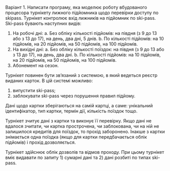 Варіант 1. Написати програму, яка моделює роботу вбудованого
процесора турнікету лижного підйомника щодо перевірки доступу по skipass.
Турнікет контролює вхід лижників на підйомник по ski-pass. Ski-pass
бувають наступних видів:
1. На робочі дні:
a. Без обліку кількості підйомів: на півдня (з 9 до 13 або з
13 до 17), на день, два дні, 5 днів.
b. По кількості підйомів: на 10 підйомів, на 20 підйомів, на
50 підйомів, на 100 підйомів.
2. На вихідні дні:
a. Без обліку кількості поїздок: на півдня (з 9 до 13 або з 13
до 17), на день, два дні.
b. По кількості підйомів: на 10 підйомів, на 20 підйомів, на
50 підйомів, на 100 підйомів.
3. Абонемент на сезон.

Турнікет повинен бути зв’язаний з системою, в який ведеться реєстр
виданих карток. В цій системі можливо:
1. випустити ski-pass;
2. заблокувати ski-pass через порушення правил підйому.

Дані щодо картки зберігаються на самій картці, а саме: унікальний
ідентифікатор, тип картки, термін дії, кількість поїздок тощо.

Турнікет зчитує дані з картки та виконує її перевірку. Якщо дані не
вдалося зчитати, чи картка прострочена, чи заблокована, чи на ній не
залишилося кредитів для поїздок, то прохід заборонено. Інакше з картки
знімається одна поїздка (якщо для картки передбачається облік підйомів) і
прохід дозволяється.

Турнікет здійснює облік дозволів та відмов проходу. При цьому
турнікет вміє видавати по запиту 1) сумарні дані та 2) дані розбиті по
типах ski-pass.